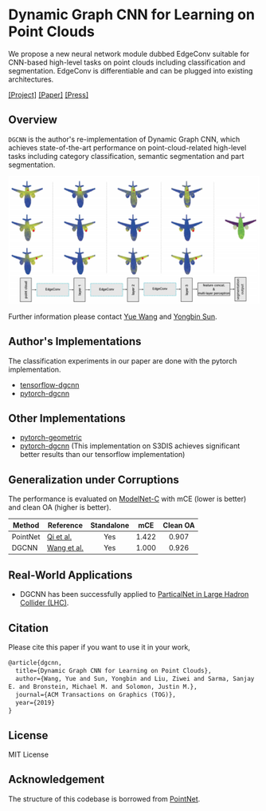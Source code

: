 # Dynamic Graph CNN for Learning on Point Clouds
We propose a new neural network module dubbed EdgeConv suitable for CNN-based high-level tasks on point clouds including classification and segmentation. EdgeConv is differentiable and can be plugged into existing architectures.

[[Project]](https://liuziwei7.github.io/projects/DGCNN) [[Paper]](https://arxiv.org/abs/1801.07829) [[Press]](http://news.mit.edu/2019/deep-learning-point-clouds-1021)

## Overview
`DGCNN` is the author's re-implementation of Dynamic Graph CNN, which achieves state-of-the-art performance on point-cloud-related high-level tasks including category classification, semantic segmentation and part segmentation.

<img src='./tensorflow/misc/demo_teaser.png' width=800>

Further information please contact [Yue Wang](https://www.csail.mit.edu/person/yue-wang) and [Yongbin Sun](https://autoid.mit.edu/people-2).

## Author's Implementations

The classification experiments in our paper are done with the pytorch implementation.

* [tensorflow-dgcnn](./tensorflow)
* [pytorch-dgcnn](./pytorch)

## Other Implementations
* [pytorch-geometric](https://pytorch-geometric.readthedocs.io/en/latest/modules/nn.html#torch_geometric.nn.conv.EdgeConv)
* [pytorch-dgcnn](https://github.com/AnTao97/dgcnn.pytorch) (This implementation on S3DIS achieves significant better results than our tensorflow implementation)

## Generalization under Corruptions

The performance is evaluated on [ModelNet-C](https://github.com/jiawei-ren/ModelNet-C) with mCE (lower is better) and clean OA (higher is better).

| Method          | Reference                                                  | Standalone |  mCE  | Clean OA |
| --------------- | ---------------------------------------------------------- | :--------: | :---: | :------: |
| PointNet        | [Qi et al.](https://arxiv.org/abs/1612.00593)              |     Yes    | 1.422 |   0.907  |
| DGCNN           | [Wang et al.](https://arxiv.org/abs/1801.07829)            |     Yes    | 1.000 |   0.926  |


## Real-World Applications
* DGCNN has been successfully applied to [ParticalNet in Large Hadron Collider (LHC)](https://arxiv.org/abs/1902.08570).


## Citation
Please cite this paper if you want to use it in your work,

	@article{dgcnn,
	  title={Dynamic Graph CNN for Learning on Point Clouds},
	  author={Wang, Yue and Sun, Yongbin and Liu, Ziwei and Sarma, Sanjay E. and Bronstein, Michael M. and Solomon, Justin M.},
	  journal={ACM Transactions on Graphics (TOG)},
	  year={2019}
	}

## License
MIT License

## Acknowledgement
The structure of this codebase is borrowed from [PointNet](https://github.com/charlesq34/pointnet).
